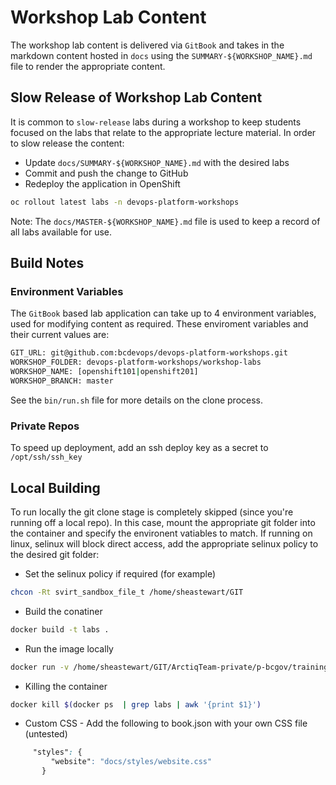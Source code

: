 # Workshop Lab Content

The workshop lab content is delivered via `GitBook` and takes in the markdown content hosted in `docs` using the `SUMMARY-${WORKSHOP_NAME}.md` file to render the appropriate content.

## Slow Release of Workshop Lab Content

It is common to `slow-release` labs during a workshop to keep students focused on the labs that relate to the appropriate lecture material. In order to slow release the content:

- Update `docs/SUMMARY-${WORKSHOP_NAME}.md` with the desired labs
- Commit and push the change to GitHub
- Redeploy the application in OpenShift

``` bash
oc rollout latest labs -n devops-platform-workshops
```

Note: The `docs/MASTER-${WORKSHOP_NAME}.md` file is used to keep a record of all labs available for use.

## Build Notes

### Environment Variables

The `GitBook` based lab application can take up to 4 environment variables, used for modifying content as required. These enviroment variables and their current values are:

``` bash
GIT_URL: git@github.com:bcdevops/devops-platform-workshops.git
WORKSHOP_FOLDER: devops-platform-workshops/workshop-labs
WORKSHOP_NAME: [openshift101|openshift201]
WORKSHOP_BRANCH: master
```

See the `bin/run.sh` file for more details on the clone process.

### Private Repos

To speed up deployment, add an ssh deploy key as a secret to `/opt/ssh/ssh_key`


## Local Building

To run locally the git clone stage is completely skipped (since you're running off a local repo). In this case, mount the appropriate git folder into the container and specify the environent vatiables to match. If running on linux, selinux will block direct access, add the appropriate selinux policy to the desired git folder:

- Set the selinux policy if required (for example)

``` bash
chcon -Rt svirt_sandbox_file_t /home/sheastewart/GIT
```

- Build the conatiner

``` bash
docker build -t labs .
```

- Run the image locally

``` bash
docker run -v /home/sheastewart/GIT/ArctiqTeam-private/p-bcgov/training:/opt/app-root/training -e WORKSHOP_FOLDER=training/workshop-labs -e WORKSHOP_NAME=openshift201 -p 4000:4000 labs
```

- Killing the container

``` bash
docker kill $(docker ps  | grep labs | awk '{print $1}')
```

- Custom CSS - Add the following to book.json with your own CSS file (untested)

``` css
     "styles": {
         "website": "docs/styles/website.css"
       }
```

